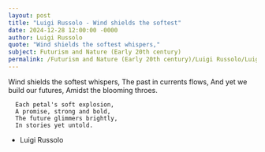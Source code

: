 ```yaml
---
layout: post
title: "Luigi Russolo - Wind shields the softest"
date: 2024-12-28 12:00:00 -0000
author: Luigi Russolo
quote: "Wind shields the softest whispers,"
subject: Futurism and Nature (Early 20th century)
permalink: /Futurism and Nature (Early 20th century)/Luigi Russolo/Luigi Russolo - Wind shields the softest
---
```


Wind shields the softest whispers,
      The past in currents flows,
      And yet we build our futures,
      Amidst the blooming throes.

      Each petal's soft explosion,
      A promise, strong and bold,
      The future glimmers brightly,
      In stories yet untold.

- Luigi Russolo
